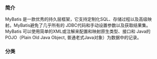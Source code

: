 ### 简介
  MyBatis 是一款优秀的持久层框架，它支持定制化SQL、存储过程以及高级映射。MyBatis避免了几乎所有的
JDBC代码和手动设置参数以及获取结果集。MyBatis 可以使用简单的XML或注解来配置和映射原生类型、接口和
Java的POJO（Plain Old Java Object, 普通老式Java对象）为数据中的记录。

### 分类